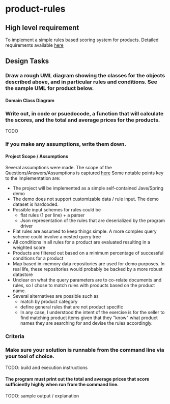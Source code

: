 # product-rules

## High level requirement
To implement a simple rules based scoring system for products. Detailed requirements available [here](docs/requirements.docx)

## Design Tasks
### Draw a rough UML diagram showing the classes for the objects described above, and in particular rules and conditions. See the sample UML for product below.
#### Domain Class Diagram

### Write out, in code or psuedocode, a function that will calculate the scores, and the total and average prices for the products.
TODO

### If you make any assumptions, write them down.
#### Project Scope / Assumptions
Several assumptions were made. The scope of the Questions/Answers/Assumptions is captured [here](docs/questions-and-assumptions.md)
Some notable points key to the implementation are:
* The project will be implemented as a simple self-contained Jave/Spring demo
* The demo does not support customizable data / rule input. The demo dataset is hardcoded.
* Possible input schemes for rules could be
  * flat rules (1 per line) + a parser
  * Json representation of the rules that are deserialized by the program driver
* Flat rules are assumed to keep things simple. A more complex query scheme could involve a nested query tree
* All conditions in all rules for a product are evaluated resulting in a weighted score
* Products are filtered out based on a minimum percentage of successful conditions for a product
* Map based in-memory data repositories are used for demo purposes. In real life, these repositories would probably be backed by a more robust datastore
* Unclear on what the query parameters are to co-relate documents and rules, so I chose to match rules with products based on the product name.
* Several alternatives are possible such as
  * match by product category
  * define general rules that are not product specific
  * In any case, I understood the intent of the exercise is for the seller to find matching product items given that they "know" what product names they are searching for and devise the rules accordingly.


### Criteria
### Make sure your solution is runnable from the command line via your tool of choice.
TODO: build and execution instructions
#### The program must print out the total and average prices that score sufficiently highly when run from the command line.
TODO: sample output / explanation